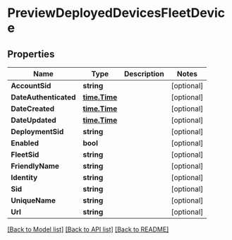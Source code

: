 # PreviewDeployedDevicesFleetDevice

## Properties

Name | Type | Description | Notes
------------ | ------------- | ------------- | -------------
**AccountSid** | **string** |  | [optional] 
**DateAuthenticated** | [**time.Time**](time.Time.md) |  | [optional] 
**DateCreated** | [**time.Time**](time.Time.md) |  | [optional] 
**DateUpdated** | [**time.Time**](time.Time.md) |  | [optional] 
**DeploymentSid** | **string** |  | [optional] 
**Enabled** | **bool** |  | [optional] 
**FleetSid** | **string** |  | [optional] 
**FriendlyName** | **string** |  | [optional] 
**Identity** | **string** |  | [optional] 
**Sid** | **string** |  | [optional] 
**UniqueName** | **string** |  | [optional] 
**Url** | **string** |  | [optional] 

[[Back to Model list]](../README.md#documentation-for-models) [[Back to API list]](../README.md#documentation-for-api-endpoints) [[Back to README]](../README.md)


